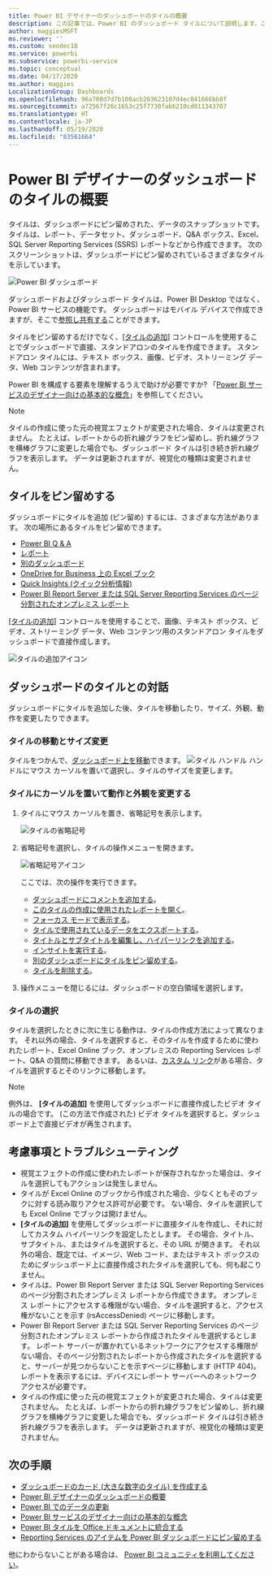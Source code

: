 ```yaml
---
title: Power BI デザイナーのダッシュボードのタイルの概要
description: この記事では、Power BI のダッシュボード タイルについて説明します。これには、SQL Server Reporting Services (SSRS) レポートから作成されたタイルも含まれます。
author: maggiesMSFT
ms.reviewer: ''
ms.custom: seodec18
ms.service: powerbi
ms.subservice: powerbi-service
ms.topic: conceptual
ms.date: 04/17/2020
ms.author: maggies
LocalizationGroup: Dashboards
ms.openlocfilehash: 96a780d7d7b100acb283623107d4ec841666bb8f
ms.sourcegitcommit: a72567f26c1653c25f7730fab6210cd011343707
ms.translationtype: HT
ms.contentlocale: ja-JP
ms.lasthandoff: 05/19/2020
ms.locfileid: "83561664"
---
```

# <a name="intro-to-dashboard-tiles-for-power-bi-designers"></a>Power BI デザイナーのダッシュボードのタイルの概要

タイルは、ダッシュボードにピン留めされた、データのスナップショットです。 タイルは、レポート、データセット、ダッシュボード、Q&A ボックス、Excel、SQL Server Reporting Services (SSRS) レポートなどから作成できます。  次のスクリーンショットは、ダッシュボードにピン留めされているさまざまなタイルを示しています。

![Power BI ダッシュボード](media/service-dashboard-tiles/power-bi-dashboard.png)

ダッシュボードおよびダッシュボード タイルは、Power BI Desktop ではなく、Power BI サービスの機能です。 ダッシュボードはモバイル デバイスで作成できますが、そこで[参照し共有する](../consumer/mobile/mobile-apps-view-dashboard.md)ことができます。

タイルをピン留めするだけでなく、[[タイルの追加]](service-dashboard-add-widget.md) コントロールを使用することでダッシュボードで直接、スタンドアロンのタイルを作成できます。 スタンドアロン タイルには、テキスト ボックス、画像、ビデオ、ストリーミング データ、Web コンテンツが含まれます。

Power BI を構成する要素を理解するうえで助けが必要ですか? 「[Power BI サービスのデザイナー向けの基本的な概念](../fundamentals/service-basic-concepts.md)」を参照してください。

> [!NOTE]
> タイルの作成に使った元の視覚エフェクトが変更された場合、タイルは変更されません。  たとえば、レポートからの折れ線グラフをピン留めし、折れ線グラフを横棒グラフに変更した場合でも、ダッシュボード タイルは引き続き折れ線グラフを表示します。 データは更新されますが、視覚化の種類は変更されません。
> 
> 

## <a name="pin-a-tile"></a>タイルをピン留めする
ダッシュボードにタイルを追加 (ピン留め) するには、さまざまな方法があります。 次の場所にあるタイルをピン留めできます。

* [Power BI Q & A](service-dashboard-pin-tile-from-q-and-a.md)
* [レポート](service-dashboard-pin-tile-from-report.md)
* [別のダッシュボード](service-pin-tile-to-another-dashboard.md)
* [OneDrive for Business 上の Excel ブック](service-dashboard-pin-tile-from-excel.md)
* [Quick Insights (クイック分析情報)](service-insights.md)
* [Power BI Report Server または SQL Server Reporting Services のページ分割されたオンプレミス レポート](https://docs.microsoft.com/sql/reporting-services/pin-reporting-services-items-to-power-bi-dashboards)

[[タイルの追加]](service-dashboard-add-widget.md) コントロールを使用することで、画像、テキスト ボックス、ビデオ、ストリーミング データ、Web コンテンツ用のスタンドアロン タイルをダッシュボードで直接作成します。

  ![タイルの追加アイコン](media/service-dashboard-tiles/add_widgetnew.png)

## <a name="interact-with-tiles-on-a-dashboard"></a>ダッシュボードのタイルとの対話
ダッシュボードにタイルを追加した後、タイルを移動したり、サイズ、外観、動作を変更したりできます。

### <a name="move-and-resize-a-tile"></a>タイルの移動とサイズ変更
タイルをつかんで、[ダッシュボード上を移動](service-dashboard-edit-tile.md)できます。 ![タイル ハンドル](media/service-dashboard-tiles/resize-handle.jpg) ハンドルにマウス カーソルを置いて選択し、タイルのサイズを変更します。

### <a name="hover-over-a-tile-to-change-the-appearance-and-behavior"></a>タイルにカーソルを置いて動作と外観を変更する
1. タイルにマウス カーソルを置き、省略記号を表示します。
   
    ![タイルの省略記号](media/service-dashboard-tiles/ellipses_new.png)
2. 省略記号を選択し、タイルの操作メニューを開きます。
   
    ![省略記号アイコン](media/service-dashboard-tiles/power-bi-tile-menu.png)
   
    ここでは、次の操作を実行できます。
   
     * [ダッシュボードにコメントを追加する](../consumer/end-user-comment.md)。
     * [このタイルの作成に使用されたレポートを開く](../consumer/end-user-reports.md)。  
     * [フォーカス モードで表示する](../consumer/end-user-focus.md)。   
     * [タイルで使用されているデータをエクスポートする](../visuals/power-bi-visualization-export-data.md)。
     * [タイトルとサブタイトルを編集し、ハイパーリンクを追加する](service-dashboard-edit-tile.md)。 
     * [インサイトを実行する](service-insights.md)。 
     * [別のダッシュボードにタイルをピン留めする](service-pin-tile-to-another-dashboard.md)。
     * [タイルを削除する](service-dashboard-edit-tile.md)。

3. 操作メニューを閉じるには、ダッシュボードの空白領域を選択します。

### <a name="select-a-tile"></a>タイルの選択
タイルを選択したときに次に生じる動作は、タイルの作成方法によって異なります。 それ以外の場合、タイルを選択すると、そのタイルを作成するために使われたレポート、Excel Online ブック、オンプレミスの Reporting Services レポート、Q&A の質問に移動できます。 あるいは、[カスタム リンク](service-dashboard-edit-tile.md)がある場合、タイルを選択するとそのリンクに移動します。

> [!NOTE]
> 例外は、 **[タイルの追加]** を使用してダッシュボードに直接作成したビデオ タイルの場合です。 (この方法で作成された) ビデオ タイルを選択すると、ダッシュボード上で直接ビデオが再生されます。   
> 
> 

## <a name="considerations-and-troubleshooting"></a>考慮事項とトラブルシューティング

* 視覚エフェクトの作成に使われたレポートが保存されなかった場合は、タイルを選択してもアクションは発生しません。
* タイルが Excel Online のブックから作成された場合、少なくともそのブックに対する読み取りアクセス許可が必要です。 ない場合、タイルを選択しても Excel Online でブックは開けません。
* **[タイルの追加]** を使用してダッシュボードに直接タイルを作成し、それに対してカスタム ハイパーリンクを設定したとします。 その場合、タイトル、サブタイトル、またはタイルを選択すると、その URL が開きます。 それ以外の場合、既定では、イメージ、Web コード、またはテキスト ボックスのためにダッシュボード上に直接作成されたタイルを選択しても、何も起こりません。
* タイルは、Power BI Report Server または SQL Server Reporting Services のページ分割されたオンプレミス レポートから作成できます。 オンプレミス レポートにアクセスする権限がない場合、タイルを選択すると、アクセス権がないことを示す (rsAccessDenied) ページに移動します。
* Power BI Report Server または SQL Server Reporting Services のページ分割されたオンプレミス レポートから作成されたタイルを選択するとします。 レポート サーバーが置かれているネットワークにアクセスする権限がない場合、そのページ分割されたレポートから作成されたタイルを選択すると、サーバーが見つからないことを示すページに移動します (HTTP 404)。 レポートを表示するには、デバイスにレポート サーバーへのネットワーク アクセスが必要です。
* タイルの作成に使った元の視覚エフェクトが変更された場合、タイルは変更されません。 たとえば、レポートからの折れ線グラフをピン留めし、折れ線グラフを横棒グラフに変更した場合でも、ダッシュボード タイルは引き続き折れ線グラフを表示します。 データは更新されますが、視覚化の種類は変更されません。

## <a name="next-steps"></a>次の手順
- [ダッシュボードのカード (大きな数字のタイル) を作成する](../visuals/power-bi-visualization-card.md)
- [Power BI デザイナーのダッシュボードの概要](service-dashboards.md)  
- [Power BI でのデータの更新](../connect-data/refresh-data.md)
- [Power BI サービスのデザイナー向けの基本的な概念](../fundamentals/service-basic-concepts.md)
- [Power BI タイルを Office ドキュメントに統合する](https://powerbi.microsoft.com/blog/integrating-power-bi-tiles-into-office-documents/)
- [Reporting Services のアイテムを Power BI ダッシュボードにピン留めする](/sql/reporting-services/pin-reporting-services-items-to-power-bi-dashboards)

他にわからないことがある場合は、 [Power BI コミュニティを利用してください](https://community.powerbi.com/)。
